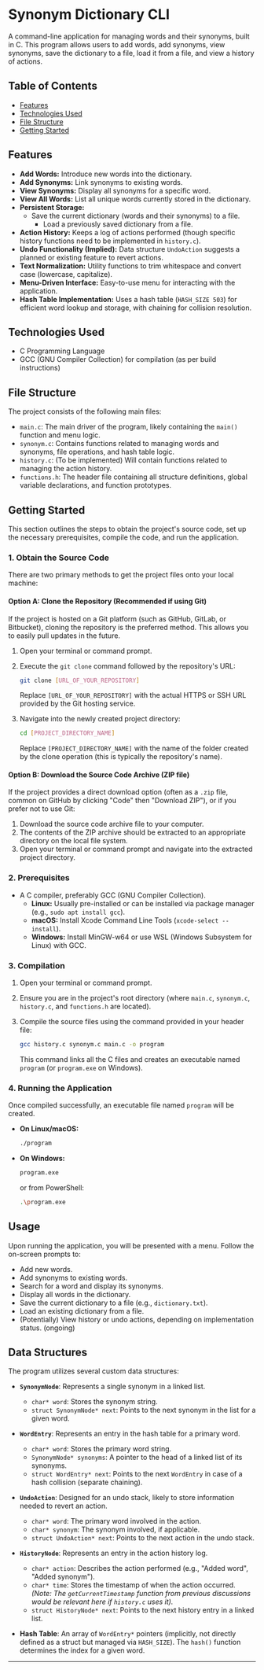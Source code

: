 # Synonym Dictionary CLI

A command-line application for managing words and their synonyms, built in C. This program allows users to add words, add synonyms, view synonyms, save the dictionary to a file, load it from a file, and view a history of actions.

## Table of Contents

* [Features](#features)
* [Technologies Used](#technologies-used)
* [File Structure](#file-structure)
* [Getting Started](#getting-started)

## Features

* **Add Words:** Introduce new words into the dictionary.
* **Add Synonyms:** Link synonyms to existing words.
* **View Synonyms:** Display all synonyms for a specific word.
* **View All Words:** List all unique words currently stored in the dictionary.
* **Persistent Storage:**
  * Save the current dictionary (words and their synonyms) to a file.
    * Load a previously saved dictionary from a file.
* **Action History:** Keeps a log of actions performed (though specific history functions need to be implemented in `history.c`).
* **Undo Functionality (Implied):** Data structure `UndoAction` suggests a planned or existing feature to revert actions.
* **Text Normalization:** Utility functions to trim whitespace and convert case (lowercase, capitalize).
* **Menu-Driven Interface:** Easy-to-use menu for interacting with the application.
* **Hash Table Implementation:** Uses a hash table (`HASH_SIZE 503`) for efficient word lookup and storage, with chaining for collision resolution.

## Technologies Used

* C Programming Language
* GCC (GNU Compiler Collection) for compilation (as per build instructions)

## File Structure

The project consists of the following main files:

* `main.c`: The main driver of the program, likely containing the `main()` function and menu logic.
* `synonym.c`: Contains functions related to managing words and synonyms, file operations, and hash table logic.
* `history.c`: (To be implemented) Will contain functions related to managing the action history.
* `functions.h`: The header file containing all structure definitions, global variable declarations, and function prototypes.

## Getting Started

This section outlines the steps to obtain the project's source code, set up the necessary prerequisites, compile the code, and run the application.

### 1. Obtain the Source Code

There are two primary methods to get the project files onto your local machine:

#### Option A: Clone the Repository (Recommended if using Git)

   If the project is hosted on a Git platform (such as GitHub, GitLab, or Bitbucket), cloning the repository is the preferred method. This allows you to easily pull updates in the future.

   1. Open your terminal or command prompt.
   2. Execute the `git clone` command followed by the repository's URL:

      ```bash
      git clone [URL_OF_YOUR_REPOSITORY]
      ```

      Replace `[URL_OF_YOUR_REPOSITORY]` with the actual HTTPS or SSH URL provided by the Git hosting service.
   3. Navigate into the newly created project directory:

      ```bash
      cd [PROJECT_DIRECTORY_NAME]
      ```

      Replace `[PROJECT_DIRECTORY_NAME]` with the name of the folder created by the clone operation (this is typically the repository's name).

#### Option B: Download the Source Code Archive (ZIP file)

   If the project provides a direct download option (often as a `.zip` file, common on GitHub by clicking "Code" then "Download ZIP"), or if you prefer not to use Git:

   1. Download the source code archive file to your computer.
   2. The contents of the ZIP archive should be extracted to an appropriate directory on the local file system.
   3. Open your terminal or command prompt and navigate into the extracted project directory.

### 2. Prerequisites

* A C compiler, preferably GCC (GNU Compiler Collection).
  * **Linux:** Usually pre-installed or can be installed via package manager (e.g., `sudo apt install gcc`).
  * **macOS:** Install Xcode Command Line Tools (`xcode-select --install`).
  * **Windows:** Install MinGW-w64 or use WSL (Windows Subsystem for Linux) with GCC.

### 3. Compilation

1. Open your terminal or command prompt.
2. Ensure you are in the project's root directory (where `main.c`, `synonym.c`, `history.c`, and `functions.h` are located).
3. Compile the source files using the command provided in your header file:

    ```bash
    gcc history.c synonym.c main.c -o program
    ```

    This command links all the C files and creates an executable named `program` (or `program.exe` on Windows).

### 4. Running the Application

Once compiled successfully, an executable file named `program` will be created.

* **On Linux/macOS:**

    ```bash
    ./program
    ```

* **On Windows:**

    ```bash
    program.exe
    ```

    or from PowerShell:

    ```bash
    .\program.exe
    ```

## Usage

Upon running the application, you will be presented with a menu. Follow the on-screen prompts to:

* Add new words.
* Add synonyms to existing words.
* Search for a word and display its synonyms.
* Display all words in the dictionary.
* Save the current dictionary to a file (e.g., `dictionary.txt`).
* Load an existing dictionary from a file.
* (Potentially) View history or undo actions, depending on implementation status. (ongoing)

## Data Structures

The program utilizes several custom data structures:

* **`SynonymNode`**: Represents a single synonym in a linked list.
  * `char* word`: Stores the synonym string.
  * `struct SynonymNode* next`: Points to the next synonym in the list for a given word.

* **`WordEntry`**: Represents an entry in the hash table for a primary word.
  * `char* word`: Stores the primary word string.
  * `SynonymNode* synonyms`: A pointer to the head of a linked list of its synonyms.
  * `struct WordEntry* next`: Points to the next `WordEntry` in case of a hash collision (separate chaining).

* **`UndoAction`**: Designed for an undo stack, likely to store information needed to revert an action.
  * `char* word`: The primary word involved in the action.
  * `char* synonym`: The synonym involved, if applicable.
  * `struct UndoAction* next`: Points to the next action in the undo stack.

* **`HistoryNode`**: Represents an entry in the action history log.
  * `char* action`: Describes the action performed (e.g., "Added word", "Added synonym").
  * `char* time`: Stores the timestamp of when the action occurred. *(Note: The `getCurrentTimestamp` function from previous discussions would be relevant here if `history.c` uses it).*
  * `struct HistoryNode* next`: Points to the next history entry in a linked list.

* **Hash Table**: An array of `WordEntry*` pointers (implicitly, not directly defined as a struct but managed via `HASH_SIZE`). The `hash()` function determines the index for a given word.

---
